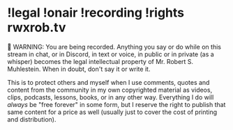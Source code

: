 # !legal !onair !recording !rights rwxrob.tv

🛑 WARNING: You are being recorded. Anything you say or do while on this stream in chat, or in Discord, in text or voice, in public or in private (as a whisper) becomes the legal intellectual property of Mr. Robert S. Muhlestein. When in doubt, don't say it or write it.

This is to protect others and myself when I use comments, quotes and content from the community in my own copyrighted material as videos, clips, podcasts, lessons, books, or in any other way. Everything I do will *always* be "free forever" in some form, but I reserve the right to publish that same content for a price as well (usually just to cover the cost of printing and distribution).
